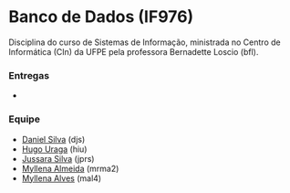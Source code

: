 <h1><b>Banco de Dados (IF976)</b></h1>

Disciplina do curso de Sistemas de Informação, ministrada no Centro de Informática (CIn) da UFPE pela professora Bernadette Loscio (bfl).

<h3><b>Entregas</b></h3>
<ul>
    <li></li>
</ul>

<h3>Equipe</h3>
<ul>
    <li><a href="https://github.com/shirubadan">Daniel Silva</a> (djs)</li>
    <li><a href="https://github.com/hugouraga">Hugo Uraga</a> (hiu)</li>
    <li><a href="https://github.com/jussararodrigues">Jussara Silva</a> (jprs)</li>
    <li><a href="https://github.com/MyllenaAlmeida">Myllena Almeida</a> (mrma2)</li>
    <li><a href="https://github.com/myllenaalves">Myllena Alves</a> (mal4)</li> 
</ul>

